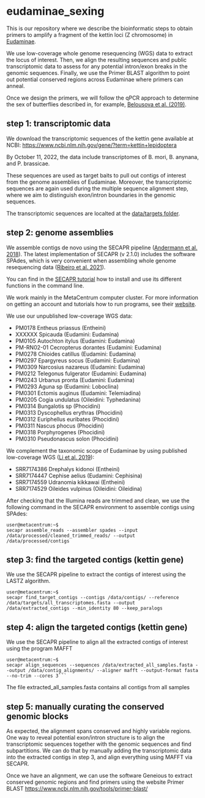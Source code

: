 # eudaminae_sexing
This is our repository where we describe the bioinformatic steps to obtain primers to amplify a fragment of the kettin loci (Z chromosome) in [Eudaminae](https://github.com/pavelm14/lab_miscellaneous/tree/main/website).

We use low-coverage whole genome resequencing (WGS) data to extract the locus of interest. Then, we align the resulting sequences and public transcriptomic data to assess for any potential intron/exon breaks in the genomic sequences. Finally, we use the Primer BLAST algorithm to point out potential conserved regions across Eudaminae where primers can anneal.

Once we design the primers, we will follow the qPCR approach to determine the sex of butterflies described in, for example, [Belousova et al. (2019)](https://doi.org/10.1016/j.jinsphys.2019.02.005).

## step 1: transcriptomic data
We download the transcriptomic sequences of the kettin gene available at NCBI: https://www.ncbi.nlm.nih.gov/gene/?term=kettin+lepidoptera

By October 11, 2022, the data include transcriptomes of B. mori, B. anynana, and P. brassicae.

These sequences are used as target baits to pull out contigs of interest from the genome assemblies of Eudaminae. Moreover, the transcriptomic sequences are again used during the multiple sequence alignment step, where we aim to distinguish exon/intron boundaries in the genomic sequences.

The transcriptomic sequences are localted at the [data/targets folder](https://github.com/pavelm14/eudaminae_sexing/blob/master/data/targets).

## step 2: genome assemblies
We assemble contigs de novo using the SECAPR pipeline ([Andermann et al. 2018](https://doi.org/10.7717/peerj.5175)). The latest implementation of SECAPR (v 2.1.0) includes the software SPAdes, which is very convenient when assembling whole genome resequencing data ([Ribeiro et al. 2021](https://doi.org/10.1111/mec.16240)).

You can find in the [SECAPR tutorial](http://htmlpreview.github.io/?https://github.com/AntonelliLab/seqcap_processor/blob/master/docs/documentation/tutorial.html) how to install and use its different functions in the command line.

We work mainly in the MetaCentrum computer cluster. For more information on getting an account and tutorials how to run programs, see their [website](https://metavo.metacentrum.cz/).

We use our unpublished low-coverage WGS data:
- PM0178	Entheus	priassus (Entheini)
- XXXXXX Spicauda (Eudamini: Eudamina)
- PM0105	Autochton	itylus (Eudamini: Eudamina)
- PM-RN02-01	Cecropterus	dorantes (Eudamini: Eudamina)
- PM0278	Chioides	catillus (Eudamini: Eudamina)
- PM0297	Epargyreus	socus (Eudamini: Eudamina)
- PM0309	Narcosius	nazareus (Eudamini: Eudamina)
- PM0212	Telegonus	fulgerator (Eudamini: Eudamina)
- PM0243	Urbanus	pronta (Eudamini: Eudamina)
- PM0293	Aguna sp (Eudamini: Loboclina)
- PM0301	Ectomis	auginus (Eudamini: Telemiadina)
- PM0205	Cogia	undulatus (Oileidini: Typhedanina)
- PM0314	Bungalotis sp (Phocidini)
- PM0313	Dyscophellus	erythras (Phocidini)
- PM0312	Euriphellus	euribates (Phocidini)
- PM0311	Nascus	phocus (Phocidini)
- PM0318	Porphyrogenes (Phocidini)
- PM0310	Pseudonascus	solon (Phocidini)

We complement the taxonomic scope of Eudaminae by using published low-coverage WGS ([Li et al. 2019](https://doi.org/10.1073/pnas.1821304116)):
- SRR7174386	Drephalys	kidonoi (Entheini)
- SRR7174447	Cephise	aelius (Eudamini: Cephisina)
- SRR7174559	Udranomia	kikkawai (Entheini)
- SRR7174529	Oileides	vulpinus (Oileidini: Oileidina)

After checking that the Illumina reads are trimmed and clean, we use the following command in the SECAPR environment to assemble contigs using SPAdes:

```console
user@metacentrum:~$
secapr assemble_reads --assembler spades --input /data/processed/cleaned_trimmed_reads/ --output /data/processed/contigs
```

## step 3: find the targeted contigs (kettin gene)
We use the SECAPR pipeline to extract the contigs of interest using the LASTZ algorithm.

```console
user@metacentrum:~$
secapr find_target_contigs --contigs /data/contigs/ --reference /data/targets/all_transcriptomes.fasta --output /data/extracted_contigs --min_identity 80 --keep_paralogs
```

## step 4: align the targeted contigs (kettin gene)
We use the SECAPR pipeline to align all the extracted contigs of interest using the program MAFFT

```console
user@metacentrum:~$
secapr align_sequences --sequences /data/extracted_all_samples.fasta --output /data/contig_alignments/ --aligner mafft --output-format fasta --no-trim --cores 3```
```

The file extracted_all_samples.fasta contains all contigs from all samples

## step 5: manually curating the conserved genomic blocks
As expected, the alignment spans conserved and highly variable regions. One way to reveal potential exon/intron structure is to align the transcriptomic sequences together with the genomic sequences and find subpartitions. We can do that by manually adding the transcriptomic data into the extracted contigs in step 3, and align everything using MAFFT via SECAPR.

Once we have an alignment, we can use the software Geneious to extract conserved genomic regions and find primers using the website Primer BLAST https://www.ncbi.nlm.nih.gov/tools/primer-blast/
